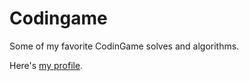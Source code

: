 # Codingame
 Some of my favorite CodinGame solves and algorithms.

Here's [my profile](https://www.codingame.com/profile/e84ab9ac61f8218fde9a4e5e1f5cdffb7279154).
